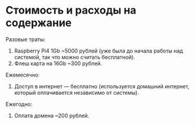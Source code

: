 # Стоимость и расходы на содержание

Разовые траты:

1. Raspberry Pi4 1Gb ~5000 рублей (уже была до начала работы над системой, так
   что можно считать бесплатной).
1. Флеш карта на 16Gb ~300 рублей.

Ежемесячно:

1. Доступ в интернет — бесплатно (используется домашний интернет, который
   оплачивается независимо от системы).

Ежегодно:

1. Оплата домена ~200 рублей.

